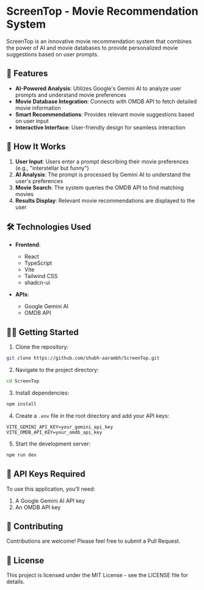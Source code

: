 # ScreenTop - Movie Recommendation System

ScreenTop is an innovative movie recommendation system that combines the power of AI and movie databases to provide personalized movie suggestions based on user prompts.

## 🎯 Features

- **AI-Powered Analysis**: Utilizes Google's Gemini AI to analyze user prompts and understand movie preferences
- **Movie Database Integration**: Connects with OMDB API to fetch detailed movie information
- **Smart Recommendations**: Provides relevant movie suggestions based on user input
- **Interactive Interface**: User-friendly design for seamless interaction

## 🚀 How It Works

1. **User Input**: Users enter a prompt describing their movie preferences (e.g., "interstellar but funny")
2. **AI Analysis**: The prompt is processed by Gemini AI to understand the user's preferences
3. **Movie Search**: The system queries the OMDB API to find matching movies
4. **Results Display**: Relevant movie recommendations are displayed to the user

## 🛠️ Technologies Used

- **Frontend**:
  - React
  - TypeScript
  - Vite
  - Tailwind CSS
  - shadcn-ui

- **APIs**:
  - Google Gemini AI
  - OMDB API

## 🏃‍♂️ Getting Started

1. Clone the repository:
```bash
git clone https://github.com/shubh-aarambh/ScreenTop.git
```

2. Navigate to the project directory:
```bash
cd ScreenTop
```

3. Install dependencies:
```bash
npm install
```

4. Create a `.env` file in the root directory and add your API keys:
```env
VITE_GEMINI_API_KEY=your_gemini_api_key
VITE_OMDB_API_KEY=your_omdb_api_key
```

5. Start the development server:
```bash
npm run dev
```

## 📝 API Keys Required

To use this application, you'll need:
1. A Google Gemini AI API key
2. An OMDB API key

## 🤝 Contributing

Contributions are welcome! Please feel free to submit a Pull Request.

## 📄 License

This project is licensed under the MIT License - see the LICENSE file for details.
